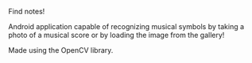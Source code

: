 <h>Find notes!</h>

<p>Android application capable of recognizing musical symbols by taking a photo of a musical score or by loading the image from the gallery!</p>

<p>Made using the OpenCV library. </p>
